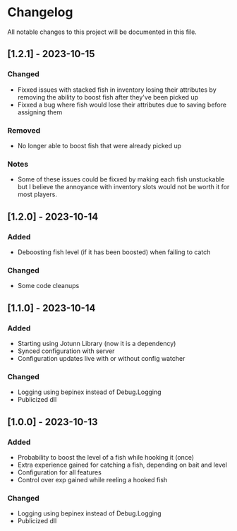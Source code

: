 # Changelog

All notable changes to this project will be documented in this file.
## [1.2.1] - 2023-10-15
### Changed

- Fixxed issues with stacked fish in inventory losing their attributes by removing the ability to boost fish after they've been picked up
- Fixxed a bug where fish would lose their attributes due to saving before assigning them

### Removed
- No longer able to boost fish that were already picked up

### Notes
- Some of these issues could be fixxed by making each fish unstuckable but I believe the annoyance with inventory slots would not be worth it for most players.

## [1.2.0] - 2023-10-14

### Added

- Deboosting fish level (if it has been boosted) when failing to catch

### Changed
- Some code cleanups

## [1.1.0] - 2023-10-14

### Added

- Starting using Jotunn Library (now it is a dependency)
- Synced configuration with server
- Configuration updates live with or without config watcher

### Changed

- Logging using bepinex instead of Debug.Logging
- Publicized dll

## [1.0.0] - 2023-10-13

### Added

- Probability to boost the level of a fish while hooking it (once)
- Extra experience gained for catching a fish, depending on bait and level
- Configuration for all  features
- Control over exp gained while reeling a hooked fish

### Changed

- Logging using bepinex instead of Debug.Logging
- Publicized dll
